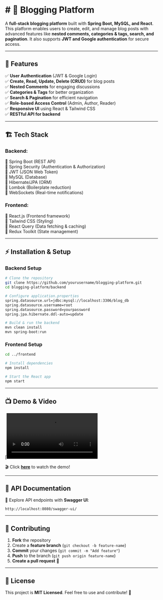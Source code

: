# # 📖 Blogging Platform

A **full-stack blogging platform** built with **Spring Boot, MySQL, and React**. This platform enables users to create, edit, and manage blog posts with advanced features like **nested comments, categories & tags, search, and pagination**. It also supports **JWT and Google authentication** for secure access.

---

## 🚀 Features

✅ **User Authentication** (JWT & Google Login)  
✅ **Create, Read, Update, Delete (CRUD)** for blog posts  
✅ **Nested Comments** for engaging discussions  
✅ **Categories & Tags** for better organization  
✅ **Search & Pagination** for efficient navigation  
✅ **Role-based Access Control** (Admin, Author, Reader)  
✅ **Responsive UI** using React & Tailwind CSS  
✅ **RESTful API for backend**

---

## 🏗️ Tech Stack

### **Backend:**  
🔹 Spring Boot (REST API)  
🔹 Spring Security (Authentication & Authorization)  
🔹 JWT (JSON Web Token)  
🔹 MySQL (Database)  
🔹 Hibernate/JPA (ORM)  
🔹 Lombok (Boilerplate reduction)  
🔹 WebSockets (Real-time notifications)  

### **Frontend:**  
🎨 React.js (Frontend framework)  
🎨 Tailwind CSS (Styling)  
🎨 React Query (Data fetching & caching)  
🎨 Redux Toolkit (State management)  

---

## ⚡ Installation & Setup

### **Backend Setup**
```bash
# Clone the repository
git clone https://github.com/yourusername/blogging-platform.git
cd blogging-platform/backend

# Configure application.properties
spring.datasource.url=jdbc:mysql://localhost:3306/blog_db
spring.datasource.username=root
spring.datasource.password=yourpassword
spring.jpa.hibernate.ddl-auto=update

# Build & run the backend
mvn clean install
mvn spring-boot:run
```

### **Frontend Setup**
```bash
cd ../frontend

# Install dependencies
npm install

# Start the React app
npm start
```

---

## 📺 Demo & Video

[![Watch the video](https://github.com/Jimmyvrushabh/BloggingPlatform2/blob/main/bloggingwebsite.mkv)

🎬 Click **[here]((https://github.com/Jimmyvrushabh/BloggingPlatform2/blob/main/bloggingwebsite.mkv))** to watch the demo!  

---

## 📜 API Documentation

📌 Explore API endpoints with **Swagger UI**:  
```
http://localhost:8080/swagger-ui/
```

---

## 🤝 Contributing

1. **Fork** the repository  
2. Create a **feature branch** (`git checkout -b feature-name`)  
3. **Commit** your changes (`git commit -m "Add feature"`)  
4. **Push** to the branch (`git push origin feature-name`)  
5. **Create a pull request** 🚀

---

## 📄 License

This project is **MIT Licensed**. Feel free to use and contribute! 🎉
